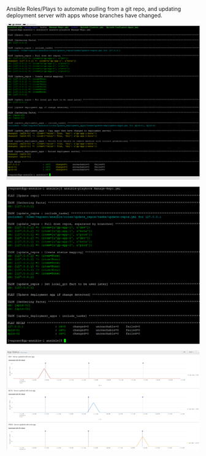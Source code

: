 Ansible Roles/Plays to automate pulling from a git repo, and updating deployment server with apps whose branches have changed.

![alt text](images/Beta-Branch-New-Commit-2-DSs.png)

![alt text](images/Play-Run-Update-Apps-No-Change.png)

![alt text](images/App-Status-Dashboard.png)